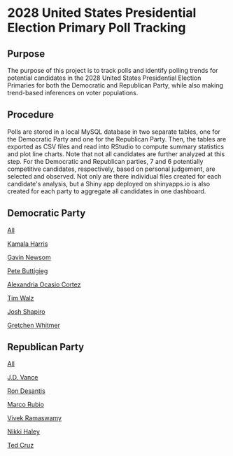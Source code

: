 # 2028 United States Presidential Election Primary Poll Tracking

## Purpose

The purpose of this project is to track polls and identify polling trends for potential candidates in the 2028 United States Presidential Election Primaries for both the Democratic and Republican Party, while also making trend-based inferences on voter populations.

## Procedure

Polls are stored in a local MySQL database in two separate tables, one for the Democratic Party and one for the Republican Party. Then, the tables are exported as CSV files and read into RStudio to compute summary statistics and plot line charts. Note that not all candidates are further analyzed at this step. For the Democratic and Republican parties, 7 and 6 potentially competitive candidates, respectively, based on personal judgement, are selected and observed. Not only are there individual files created for each candidate's analysis, but a Shiny app deployed on shinyapps.io is also created for each party to aggregate all candidates in one dashboard.

## Democratic Party

[All](https://ktu03.shinyapps.io/Democratic_App/)

[Kamala Harris](https://ktu03.github.io/2028-United-States-Presidential-Election-Primary-Poll-Tracking/Kamala_Harris.html)

[Gavin Newsom](https://ktu03.github.io/2028-United-States-Presidential-Election-Primary-Poll-Tracking/Gavin_Newsom.html)

[Pete Buttigieg](https://ktu03.github.io/2028-United-States-Presidential-Election-Primary-Poll-Tracking/Pete_Buttigieg.html)

[Alexandria Ocasio Cortez](https://ktu03.github.io/2028-United-States-Presidential-Election-Primary-Poll-Tracking/Alexandria_Ocasio_Cortez.html)

[Tim Walz](https://ktu03.github.io/2028-United-States-Presidential-Election-Primary-Poll-Tracking/Tim_Walz.html)

[Josh Shapiro](https://ktu03.github.io/2028-United-States-Presidential-Election-Primary-Poll-Tracking/Josh_Shapiro.html)

[Gretchen Whitmer](https://ktu03.github.io/2028-United-States-Presidential-Election-Primary-Poll-Tracking/Gretchen_Whitmer.html)

## Republican Party

[All](https://ktu03.shinyapps.io/republican_app/)

[J.D. Vance](https://ktu03.github.io/2028-United-States-Presidential-Election-Primary-Poll-Tracking/J.D._Vance.html)

[Ron Desantis](https://ktu03.github.io/2028-United-States-Presidential-Election-Primary-Poll-Tracking/Ron_Desantis.html)

[Marco Rubio](https://ktu03.github.io/2028-United-States-Presidential-Election-Primary-Poll-Tracking/Marco_Rubio.html)

[Vivek Ramaswamy](https://ktu03.github.io/2028-United-States-Presidential-Election-Primary-Poll-Tracking/Vivek_Ramaswamy.html)

[Nikki Haley](https://ktu03.github.io/2028-United-States-Presidential-Election-Primary-Poll-Tracking/Nikki-Haley.html)

[Ted Cruz](https://ktu03.github.io/2028-United-States-Presidential-Election-Primary-Poll-Tracking/Ted_Cruz.html)
